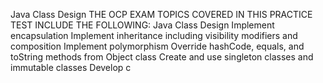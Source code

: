 Java Class Design
THE OCP EXAM TOPICS COVERED IN THIS PRACTICE TEST INCLUDE
THE FOLLOWING:
Java Class Design
Implement encapsulation
Implement inheritance including visibility modifiers and composition
Implement polymorphism
Override hashCode, equals, and toString methods from Object class
Create and use singleton classes and immutable classes
Develop c